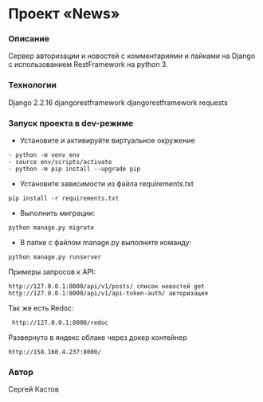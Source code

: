 # Проект «News»
### Описание
Cервер авторизации и новостей с комментариями и лайками на Django с использованием RestFramework на python 3.
### Технологии
Django 2.2.16
djangorestframework
djangorestframework
requests

### Запуск проекта в dev-режиме
- Установите и активируйте виртуальное окружение
 ```
- python -m venv env
- source env/scripts/activate
- python -m pip install --upgrade pip
```
- Установите зависимости из файла requirements.txt
```
pip install -r requirements.txt
``` 
 - Выполнить миграции:
``` 
python manage.py migrate
```
- В папке с файлом manage.py выполните команду:
```
python manage.py runserver
```

 Примеры запросов к API:
 ```
 http://127.0.0.1:8000/api/v1/posts/ список новостей get
 http://127.0.0.1:8000/api/v1/api-token-auth/ авторизация
 ```

Так же есть Redoc:
```
 http://127.0.0.1:8000/redoc
 ```
 
 Развернуто в яндекс облаке через докер контейнер
 ```
 http://158.160.4.237:8000/
 ```
### Автор
Сергей Кастов
